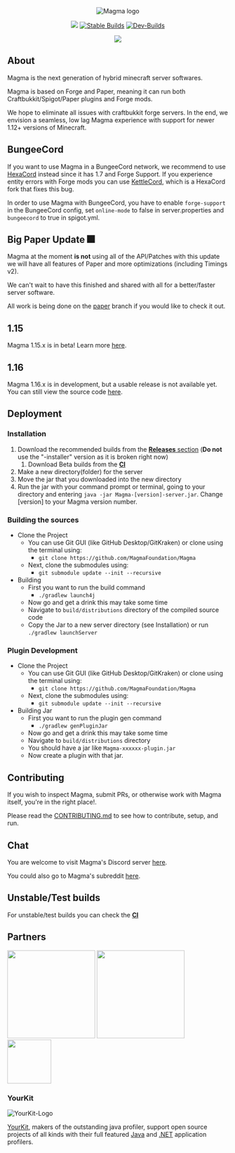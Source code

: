 <div align="center">
<img src="https://i.imgur.com/zTCTCWG.png" alt="Magma logo" align="middle"></img>

![](https://img.shields.io/badge/Minecraft%20Forge-1.12.2%20--%202855-orange.svg?style=for-the-badge)
[![Stable Builds](https://github.com/Hexeption/Magma/actions/workflows/stable-build.yml/badge.svg)](https://github.com/Hexeption/Magma/actions/workflows/stable-build.yml)
[![Dev-Builds](https://github.com/Hexeption/Magma/actions/workflows/dev-builds.yml/badge.svg)](https://github.com/Hexeption/Magma/actions/workflows/dev-builds.yml)

![](https://bstats.org/signatures/bukkit/magma.svg)
</div>

## About

Magma is the next generation of hybrid minecraft server softwares.

Magma is based on Forge and Paper, meaning it can run both Craftbukkit/Spigot/Paper plugins and Forge mods.

We hope to eliminate all issues with craftbukkit forge servers. In the end, we envision a seamless, low lag Magma experience with support for newer 1.12+ versions of Minecraft.

## BungeeCord

If you want to use Magma in a BungeeCord network, we recommend to use [HexaCord](https://github.com/HexagonMC/BungeeCord) instead since it has 1.7 and Forge Support. If you experience entity errors with Forge mods you can use [KettleCord](https://github.com/UeberallGebannt/KettleCord), which is a HexaCord fork that fixes this bug.

In order to use Magma with BungeeCord, you have to enable `forge-support` in the BungeeCord config, set `online-mode` to false in server.properties and `bungeecord` to true in spigot.yml.

## Big Paper Update :fireworks:

Magma at the moment **is not** using all of the API/Patches with this update we will have all features of Paper and more optimizations (including Timings v2).

We can't wait to have this finished and shared with all for a better/faster server software.

All work is being done on the [paper](https://github.com/magmafoundation/Magma/tree/paper) branch if you would like to check it out.

## 1.15

Magma 1.15.x is in beta! Learn more [here](https://github.com/magmafoundation/Magma-1.15.x).

## 1.16

Magma 1.16.x is in development, but a usable release is not available yet. You can still view the source code [here](https://github.com/magmafoundation/Magma-1.16.x).

## Deployment

### Installation

1. Download the recommended builds from the [**Releases** section](https://github.com/magmafoundation/Magma/releases) (**Do not** use the "-installer" version as it is broken right now)
   1. Download Beta builds from the [**CI**](https://ci.hexeption.dev/job/Magma%20Foundation/job/Magma/job/master/)
2. Make a new directory(folder) for the server
3. Move the jar that you downloaded into the new directory
4. Run the jar with your command prompt or terminal, going to your directory and entering `java -jar Magma-[version]-server.jar`. Change [version] to your Magma version number.

### Building the sources

- Clone the Project
  - You can use Git GUI (like GitHub Desktop/GitKraken) or clone using the terminal using:
    - `git clone https://github.com/MagmaFoundation/Magma`
  - Next, clone the submodules using:
    - `git submodule update --init --recursive`
- Building
  - First you want to run the build command
    - `./gradlew launch4j`
  - Now go and get a drink this may take some time
  - Navigate to `build/distributions` directory of the compiled source code
  - Copy the Jar to a new server directory (see Installation) or run `./gradlew launchServer`

### Plugin Development

- Clone the Project
  - You can use Git GUI (like GitHub Desktop/GitKraken) or clone using the terminal using:
    - `git clone https://github.com/MagmaFoundation/Magma`
  - Next, clone the submodules using:
    - `git submodule update --init --recursive`
- Building Jar
  - First you want to run the plugin gen command
    - `./gradlew genPluginJar`
  - Now go and get a drink this may take some time
  - Navigate to `build/distributions` directory
  - You should have a jar like `Magma-xxxxxx-plugin.jar`
  - Now create a plugin with that jar.

## Contributing

If you wish to inspect Magma, submit PRs, or otherwise work with Magma itself, you're in the right place!.

Please read the [CONTRIBUTING.md](https://github.com/magmafoundation/Magma/blob/master/CONTRIBUTING.md) to see how to contribute, setup, and run.

## Chat

You are welcome to visit Magma's Discord server [here](https://discord.gg/6rkqngA).

You could also go to Magma's subreddit [here](https://www.reddit.com/r/Magma).

## Unstable/Test builds

For unstable/test builds you can check the [__CI__](https://ci.hexeption.dev/job/Magma%20Foundation/)

## Partners
<a href="https://aternos.org/en/"><img src="https://company.aternos.org/img/logotype-blue.svg" width="200"></a>
<a href="https://serverjars.com/"><img src="https://serverjars.com/assets/img/logo_white.svg" width="200"></a>
<a href="https://craftycontrol.com/"><img src="https://i.imgur.com/243oDOX.png" width="100" height="100"></a>

### YourKit
![YourKit-Logo](https://www.yourkit.com/images/yklogo.png)

[YourKit](http://www.yourkit.com/), makers of the outstanding java profiler, support open source projects of all kinds with their full featured [Java](https://www.yourkit.com/java/profiler/index.jsp) and [.NET](https://www.yourkit.com/.net/profiler/index.jsp) application profilers.
